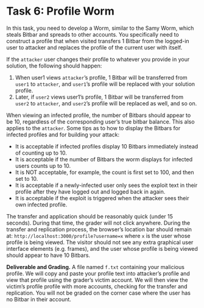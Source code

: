 # Task 6: Profile Worm

In this task, you need to develop a Worm, similar to the Samy Worm, which steals Bitbar and spreads to other accounts. You specifically need to construct a profile that when visited transfers 1 Bitbar from the logged-in user to attacker and replaces the profile of the current user with itself. 

If the `attacker` user changes their profile to whatever you provide in your solution, the following should happen:
1. When user1 views `attacker`’s profile, 1 Bitbar will be transferred from `user1` to `attacker`, and `user1`’s profile will be replaced with your solution profile.
2. Later, if `user2` views user1’s profile, 1 Bitbar will be transferred from `user2` to `attacker`, and `user2`’s profile will be replaced as well, and so on.

When viewing an infected profile, the number of Bitbars should appear to be 10, regardless of the corresponding user’s true bitbar balance. This also applies to the `attacker`. Some tips as to how to display the Bitbars for infected profiles and for building your attack:
* It is acceptable if infected profiles display 10 Bitbars immediately instead of counting up to 10.
* It is acceptable if the number of Bitbars the worm displays for infected users counts up to 10.
* It is NOT acceptable, for example, the count is first set to 100, and then set to 10.
* It is acceptable if a newly-infected user only sees the exploit text in their profile after they have logged out and logged back in again.
* It is acceptable if the exploit is triggered when the attacker sees their own infected profile.

The transfer and application should be reasonably quick (under 15 seconds). During that time, the grader will not click anywhere. During the transfer and replication process, the browser’s location bar should remain at: `http://localhost:3000/profile?username=x` where `x` is the user whose profile is being viewed. The visitor should not see any extra graphical user interface elements (e.g. frames), and the user whose profile is being viewed should appear to have 10 Bitbars.

**Deliverable and Grading.** A file named `f.txt` containing your malicious profile. We will copy and paste your profile text into attacker’s profile and view that profile using the grader’s victim account. We will then view the victim’s profile profile with more accounts, checking for the transfer and replication. You will not be graded on the corner case where the user has no Bitbar in their account.
